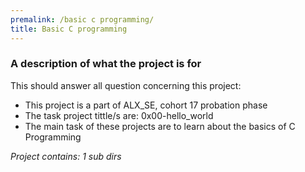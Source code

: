 ```yaml
---
premalink: /basic c programming/
title: Basic C programming
---
```


### A description of what the project is for

This should answer all question concerning this project:

* This project is a part of ALX_SE, cohort 17 probation phase
* The task project tittle/s are: 0x00-hello_world
* The main task of these projects are to learn about the basics of C Programming

*Project contains: 1 sub dirs*
